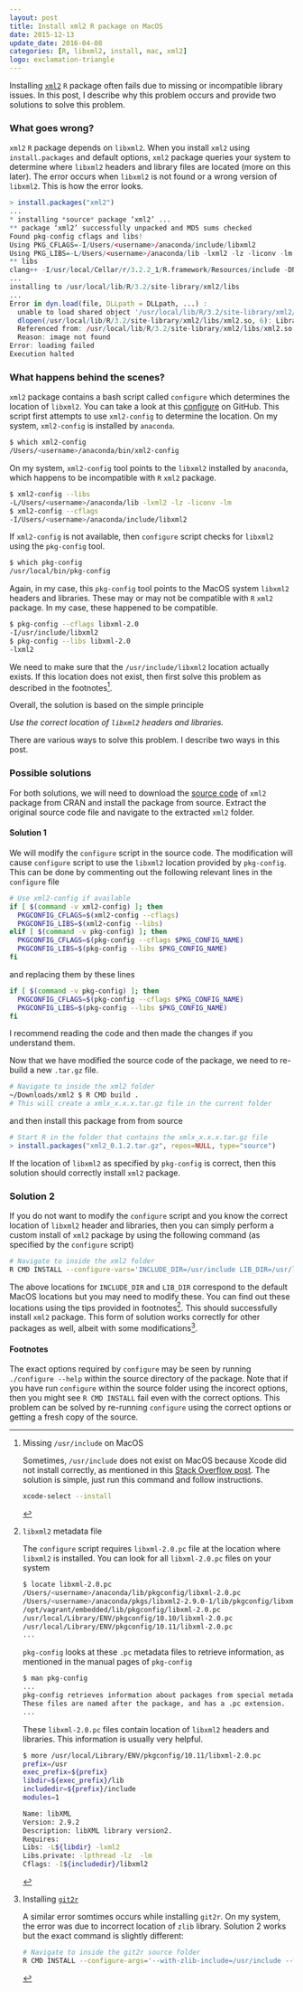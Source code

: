 ```yaml
---
layout: post
title: Install xml2 R package on MacOS
date: 2015-12-13
update_date: 2016-04-08
categories: [R, libxml2, install, mac, xml2]
logo: exclamation-triangle
---
```


Installing [`xml2`](https://github.com/hadley/xml2) `R` package often fails due to missing or incompatible library issues. In this post, I describe why this problem occurs and provide two solutions to solve this problem.

### What goes wrong?

`xml2` `R` package depends on `libxml2`. When you install `xml2` using `install.packages` and default options, `xml2` package queries your system to determine where `libxml2` headers and library files are located (more on this later). 
The error occurs when `libxml2` is not found or a wrong version of `libxml2`.
This is how the error looks.

```r
> install.packages("xml2")
...
* installing *source* package ‘xml2’ ...
** package ‘xml2’ successfully unpacked and MD5 sums checked
Found pkg-config cflags and libs!
Using PKG_CFLAGS=-I/Users/<username>/anaconda/include/libxml2
Using PKG_LIBS=-L/Users/<username>/anaconda/lib -lxml2 -lz -liconv -lm
** libs
clang++ -I/usr/local/Cellar/r/3.2.2_1/R.framework/Resources/include -DNDEBUG -I/usr/local/include -I/Users/<username>/anaconda/include/libxml2 -I/usr/local/opt/gettext/include -I/usr/local/opt/readline/include -I/usr/local/opt/openssl/include -I/usr/local/include -I"/usr/local/lib/R/3.2/site-library/Rcpp/include" -I"/usr/local/lib/R/3.2/site-library/BH/include" -I/usr/local/include   -fPIC  -g -O2  -c RcppExports.cpp -o RcppExports.o
...
installing to /usr/local/lib/R/3.2/site-library/xml2/libs
...
Error in dyn.load(file, DLLpath = DLLpath, ...) :
  unable to load shared object '/usr/local/lib/R/3.2/site-library/xml2/libs/xml2.so':
  dlopen(/usr/local/lib/R/3.2/site-library/xml2/libs/xml2.so, 6): Library not loaded: libxml2.2.dylib
  Referenced from: /usr/local/lib/R/3.2/site-library/xml2/libs/xml2.so
  Reason: image not found
Error: loading failed
Execution halted
```


### What happens behind the scenes?

`xml2` package contains a bash script called `configure` which determines the location of `libxml2`. You can take a look at this [configure](https://github.com/hadley/xml2/blob/master/configure) on GitHub. This script first attempts to use `xml2-config` to determine the location. On my system, `xml2-config` is installed by `anaconda`.

```bash
$ which xml2-config
/Users/<username>/anaconda/bin/xml2-config
```

On my system, `xml2-config` tool points to the `libxml2` installed by `anaconda`, which happens to be incompatible with `R` `xml2` package.

```bash
$ xml2-config --libs
-L/Users/<username>/anaconda/lib -lxml2 -lz -liconv -lm
$ xml2-config --cflags
-I/Users/<username>/anaconda/include/libxml2
```

If `xml2-config` is not available, then `configure` script checks for `libxml2` using the `pkg-config` tool.

```bash
$ which pkg-config
/usr/local/bin/pkg-config
```

Again, in my case, this `pkg-config` tool points to the MacOS system `libxml2` headers and libraries. These may or may not be compatible with `R` `xml2` package. In my case, these happened to be compatible.

```bash
$ pkg-config --cflags libxml-2.0
-I/usr/include/libxml2
$ pkg-config --libs libxml-2.0
-lxml2
```

We need to make sure that the `/usr/include/libxml2` location actually exists. 
If this location does not exist, then first solve this problem as described 
in the footnotes[^1].

Overall, the solution is based on the simple principle

_Use the correct location of `libxml2` headers and libraries._

There are various ways to solve this problem. I describe two ways in this post. 

### Possible solutions

For both solutions, we will need to download the [source code](https://cran.r-project.org/web/packages/xml2/index.html) of `xml2` package from CRAN and install the package from source. Extract the original source code file and navigate to the extracted `xml2` folder.

#### Solution 1
We will modify the `configure` script in the source code. The modification will cause `configure` script to use the `libxml2` location 
provided by `pkg-config`. This can be done by commenting out the following relevant lines in the `configure` file

```bash
# Use xml2-config if available
if [ $(command -v xml2-config) ]; then
  PKGCONFIG_CFLAGS=$(xml2-config --cflags)
  PKGCONFIG_LIBS=$(xml2-config --libs)
elif [ $(command -v pkg-config) ]; then
  PKGCONFIG_CFLAGS=$(pkg-config --cflags $PKG_CONFIG_NAME)
  PKGCONFIG_LIBS=$(pkg-config --libs $PKG_CONFIG_NAME)
fi
```

and replacing them by these lines

```bash
if [ $(command -v pkg-config) ]; then
  PKGCONFIG_CFLAGS=$(pkg-config --cflags $PKG_CONFIG_NAME)
  PKGCONFIG_LIBS=$(pkg-config --libs $PKG_CONFIG_NAME)
fi
```

I recommend reading the code and then made the changes if you understand them.

Now that we have modified the source code of the package, we need to re-build a new `.tar.gz` file. 

```bash
# Navigate to inside the xml2 folder
~/Downloads/xml2 $ R CMD build .
# This will create a xmlx_x.x.x.tar.gz file in the current folder
```

and then install this package from from source

```r
# Start R in the folder that contains the xmlx_x.x.x.tar.gz file
> install.packages("xml2_0.1.2.tar.gz", repos=NULL, type="source")
```

If the location of `libxml2` as specified by `pkg-config` is correct, then this solution should correctly install `xml2` package.

### Solution 2
If you do not want to modify the `configure` script and you know the correct location of `libxml2` header and libraries, then you can simply perform 
a custom install of `xml2` package by using the following command 
(as specified by the `configure` script)

```bash
# Navigate to inside the xml2 folder
R CMD INSTALL --configure-vars='INCLUDE_DIR=/usr/include LIB_DIR=/usr/lib' .
```

The above locations for `INCLUDE_DIR` and `LIB_DIR` correspond to the default MacOS locations but you may need to modify these. You can find out these locations using the tips provided in footnotes[^2]. This should successfully install `xml2` package. This form of solution works correctly for other packages as well, albeit with some modifications[^3].

#### Footnotes

[^1]: Missing `/usr/include` on MacOS

    Sometimes, `/usr/include` does not exist on MacOS because Xcode did not install correctly, as mentioned in this [Stack Overflow post](http://stackoverflow.com/questions/27328049/missing-usr-include-after-yosemite-and-xcode-install). The solution is simple, just run this command and follow instructions.

    ```bash
    xcode-select --install
    ```


[^2]: `libxml2` metadata file

    The `configure` script requires `libxml-2.0.pc` file at the location where `libxml2` is installed. You can look for all `libxml-2.0.pc` files on your system

    ```bash
    $ locate libxml-2.0.pc
    /Users/<username>/anaconda/lib/pkgconfig/libxml-2.0.pc
    /Users/<username>/anaconda/pkgs/libxml2-2.9.0-1/lib/pkgconfig/libxml-2.0.pc
    /opt/vagrant/embedded/lib/pkgconfig/libxml-2.0.pc
    /usr/local/Library/ENV/pkgconfig/10.10/libxml-2.0.pc
    /usr/local/Library/ENV/pkgconfig/10.11/libxml-2.0.pc
    ...
    ```

    `pkg-config` looks at these `.pc` metadata files to retrieve information,
    as mentioned in the manual pages of `pkg-config`

    ```bash
    $ man pkg-config
    ...
    pkg-config retrieves information about packages from special metadata files. 
    These files are named after the package, and has a .pc extension.
    ...
    ```

    These `libxml-2.0.pc` files contain location of `libxml2` headers and libraries. This information is usually very helpful.

    ```bash
    $ more /usr/local/Library/ENV/pkgconfig/10.11/libxml-2.0.pc
    prefix=/usr
    exec_prefix=${prefix}
    libdir=${exec_prefix}/lib
    includedir=${prefix}/include
    modules=1

    Name: libXML
    Version: 2.9.2
    Description: libXML library version2.
    Requires:
    Libs: -L${libdir} -lxml2
    Libs.private: -lpthread -lz  -lm
    Cflags: -I${includedir}/libxml2
    ```
[^3]: Installing [`git2r`](https://cran.r-project.org/web/packages/git2r/index.html)
  
    A similar error somtimes occurs while installing `git2r`. On my system, the error was due to incorrect location of 
    `zlib` library. Solution 2 works but the exact command is slightly different:

    ```bash
    # Navigate to inside the git2r source folder
    R CMD INSTALL --configure-args='--with-zlib-include=/usr/include --with-zlib-lib=/usr/lib' .
    ```
  
  The exact options required by `configure` may be seen by running `./configure --help` within the source directory 
  of the package. Note that if you have run `configure` within the source folder using the incorect options, then
  you might see `R CMD INSTALL` fail even with the correct options. This problem can be solved by re-running 
  `configure` using the correct options or getting a fresh copy of the source.
  

